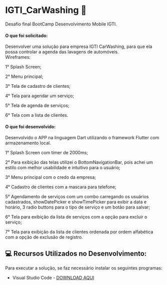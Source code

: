 # IGTI_CarWashing :blue_car:

Desafio final BootCamp Desenvolvimento Mobile IGTI.

#### O que foi solicitado:  

Desenvolver uma solução para empresa IGTI CarWashing, para que ela possa controlar a agenda das lavagens de automóveis.  
Wireframes:  

1° Splash Screen; 

2° Menu principal; 

3° Tela de cadastro de clientes; 

4° Tela para agendar um serviço; 

5° Tela de agenda de serviços; 

6° Tela com a lista de clientes.  



#### O que foi desenvolvido:  

Desenvolvido o APP na linguagem Dart utilizando o framework Flutter com armazenamento local.  

1° Splash Screen com timer de 2000ms; 

2° Para exibição das telas utilizei o BottomNavigationBar, pois achei um estilo com melhor usabilidade e intuitivo para o usuário; 

3° Menu principal com o credo da empresa; 

4° Cadastro de clientes com a mascara para telefone; 

5° Agendamento de serviços com um combo carregando os usuários cadastrados, showDatePicker e showTimePicker para exibir a data e horário, 3 radio buttons para o tipo de serviço e um botão para salvar; 

6° Tela para exibição da lista de serviços com a opção para excluir o serviço; 

7° Tela para exibição da lista de clientes ordenada por ordem alfabética com a opção de exclusão de registro.


## :computer: Recursos Utilizados no Desenvolvimento:

Para executar a solução, se faz necessário instalar os seguintes programas:

* Visual Studio Code - [DOWNLOAD AQUI](https://code.visualstudio.com/)
